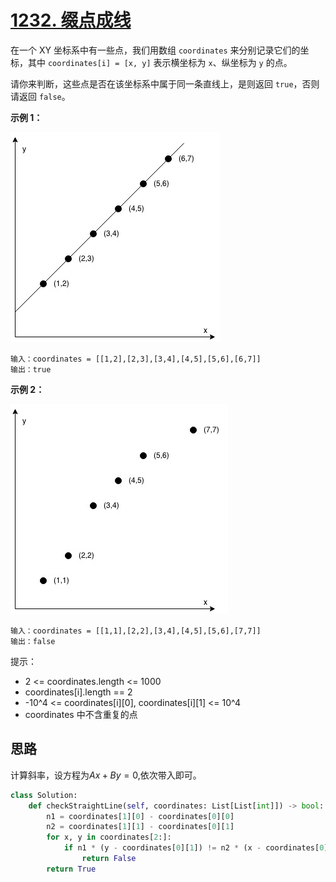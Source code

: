 # [1232. 缀点成线](https://leetcode-cn.com/problems/check-if-it-is-a-straight-line/)

在一个 XY 坐标系中有一些点，我们用数组 `coordinates` 来分别记录它们的坐标，其中 `coordinates[i] = [x, y]` 表示横坐标为 `x`、纵坐标为 `y` 的点。

请你来判断，这些点是否在该坐标系中属于同一条直线上，是则返回 `true`，否则请返回 `false`。

**示例 1：**

![img](../img/untitled-diagram-2.jpg)

```
输入：coordinates = [[1,2],[2,3],[3,4],[4,5],[5,6],[6,7]]
输出：true
```

**示例 2：**

![img](../img/untitled-diagram-1.jpg)

```
输入：coordinates = [[1,1],[2,2],[3,4],[4,5],[5,6],[7,7]]
输出：false
```

提示：

- 2 <= coordinates.length <= 1000
- coordinates[i].length == 2
- -10^4 <= coordinates\[i][0], coordinates\[i][1] <= 10^4
- coordinates 中不含重复的点

## 思路

计算斜率，设方程为$Ax+By=0$,依次带入即可。

```python
class Solution:
    def checkStraightLine(self, coordinates: List[List[int]]) -> bool:
        n1 = coordinates[1][0] - coordinates[0][0]
        n2 = coordinates[1][1] - coordinates[0][1]
        for x, y in coordinates[2:]:
            if n1 * (y - coordinates[0][1]) != n2 * (x - coordinates[0][0]):
                return False
        return True
```

